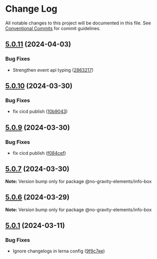 # Change Log

All notable changes to this project will be documented in this file.
See [Conventional Commits](https://conventionalcommits.org) for commit guidelines.

## [5.0.11](https://github.com/no-gravity-company/no-gravity-elements/compare/@no-gravity-elements/info-box@5.0.10...@no-gravity-elements/info-box@5.0.11) (2024-04-03)

### Bug Fixes

- Strengthen event api typing ([2863217](https://github.com/no-gravity-company/no-gravity-elements/commit/286321767818f31a4002325d4bc5573e8996b080))

## [5.0.10](https://github.com/no-gravity-company/no-gravity-elements/compare/@no-gravity-elements/info-box@5.0.7...@no-gravity-elements/info-box@5.0.10) (2024-03-30)

### Bug Fixes

- fix cicd publish ([10b9043](https://github.com/no-gravity-company/no-gravity-elements/commit/10b9043521df21266dda1d07c7c7cb60606997d4))

## [5.0.9](https://github.com/no-gravity-company/no-gravity-elements/compare/@no-gravity-elements/info-box@5.0.7...@no-gravity-elements/info-box@5.0.9) (2024-03-30)

### Bug Fixes

- fix cicd publish ([f084cef](https://github.com/no-gravity-company/no-gravity-elements/commit/f084cefcecb4f411e11da6413aa4fa9f6fbdda72))

## [5.0.7](https://github.com/no-gravity-company/no-gravity-elements/compare/@no-gravity-elements/info-box@5.0.6...@no-gravity-elements/info-box@5.0.7) (2024-03-30)

**Note:** Version bump only for package @no-gravity-elements/info-box

## [5.0.6](https://github.com/no-gravity-company/no-gravity-elements/compare/@no-gravity-elements/info-box@5.0.1...@no-gravity-elements/info-box@5.0.6) (2024-03-29)

**Note:** Version bump only for package @no-gravity-elements/info-box

## [5.0.1](https://github.com/no-gravity-company/no-gravity-elements/compare/@no-gravity-elements/info-box@5.0.0...@no-gravity-elements/info-box@5.0.1) (2024-03-11)

### Bug Fixes

- Ignore changelogs in lerna config ([9f9c7ee](https://github.com/no-gravity-company/no-gravity-elements/commit/9f9c7ee07e4e05f8dfe9c934bf884515ee8d0732))
